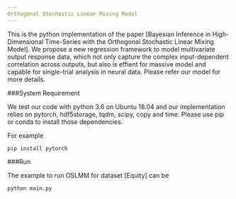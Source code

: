 ```yaml
---
Orthogonal Stochastic Linear Mixing Model
---
```


This is the python implementation of the paper [Bayesian Inference in High-Dimensional Time-Series with the Orthogonal Stochastic Linear Mixing Model].
We propose a new regression framework to model multivariate output response data, which not only capture the complex input-dependent correlation across 
outputs, but also is effient for massive model and capable for single-trial analysis in neural data. Please refer our model for more details.

###System Requirement

We test our code with python 3.6 on Ubuntu 18.04 and our implementation relies on pytorch, hdf5storage, tqdm, scipy, copy and time. Please use pip or conda to install those dependencies.

For example
```{r}
pip install pytorch
```

###Run

The example to run OSLMM for dataset [Equity] can be
```{r}
python main.py
```
